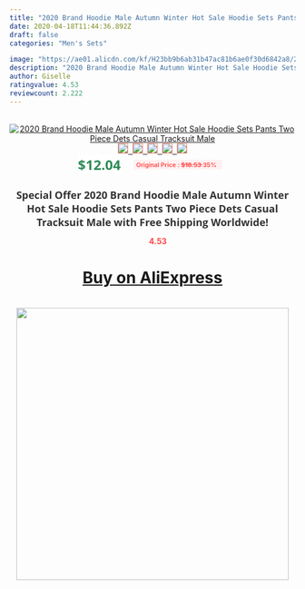 ```yaml
---
title: "2020 Brand Hoodie Male Autumn Winter Hot Sale Hoodie Sets Pants Two Piece Dets Casual Tracksuit Male"
date: 2020-04-18T11:44:36.892Z
draft: false
categories: "Men's Sets"

image: "https://ae01.alicdn.com/kf/H23bb9b6ab31b47ac81b6ae0f30d6842a8/2020-Brand-Hoodie-Male-Autumn-Winter-Hot-Sale-Hoodie-Sets-Pants-Two-Piece-Dets-Casual-Tracksuit.jpg"
description: "2020 Brand Hoodie Male Autumn Winter Hot Sale Hoodie Sets Pants Two Piece Dets Casual Tracksuit Male"
author: Giselle
ratingvalue: 4.53
reviewcount: 2.222
---
```

<br>
<div style="text-align: center;">
<a href="https://s.click.aliexpress.com/e/_ArYso5" target="_blank" rel="nofollow noopener noreferrer"><img alt="2020 Brand Hoodie Male Autumn Winter Hot Sale Hoodie Sets Pants Two Piece Dets Casual Tracksuit Male" class="magnifier-image" src="https://ae01.alicdn.com/kf/H23bb9b6ab31b47ac81b6ae0f30d6842a8/2020-Brand-Hoodie-Male-Autumn-Winter-Hot-Sale-Hoodie-Sets-Pants-Two-Piece-Dets-Casual-Tracksuit.jpg_640x640.jpg">
<br>
<img style="border:1px solid salmon" src="https://ae01.alicdn.com/kf/H23bb9b6ab31b47ac81b6ae0f30d6842a8/2020-Brand-Hoodie-Male-Autumn-Winter-Hot-Sale-Hoodie-Sets-Pants-Two-Piece-Dets-Casual-Tracksuit.jpg_120x120.jpg">&nbsp;&nbsp;<img style="border:1px solid salmon" src="https://ae01.alicdn.com/kf/Hb167c5db1db4437c8b54e1d15ca512d0r/2020-Brand-Hoodie-Male-Autumn-Winter-Hot-Sale-Hoodie-Sets-Pants-Two-Piece-Dets-Casual-Tracksuit.jpg_120x120.jpg">&nbsp;&nbsp;<img style="border:1px solid salmon" src="https://ae01.alicdn.com/kf/H62987966f062456fba9f236285ffcdefP/2020-Brand-Hoodie-Male-Autumn-Winter-Hot-Sale-Hoodie-Sets-Pants-Two-Piece-Dets-Casual-Tracksuit.jpg_120x120.jpg">&nbsp;&nbsp;<img style="border:1px solid salmon" src="https://ae01.alicdn.com/kf/H979d71941e2a4b29a915599d6518b7faI/2020-Brand-Hoodie-Male-Autumn-Winter-Hot-Sale-Hoodie-Sets-Pants-Two-Piece-Dets-Casual-Tracksuit.jpg_120x120.jpg">&nbsp;&nbsp;<img style="border:1px solid salmon" src="https://ae01.alicdn.com/kf/H2b81ca0637eb4ca580da0002fe1034056/2020-Brand-Hoodie-Male-Autumn-Winter-Hot-Sale-Hoodie-Sets-Pants-Two-Piece-Dets-Casual-Tracksuit.jpg_120x120.jpg"></a></div><br0>
<div style="text-align: center;"><span style="background-color: white; border: 0px; box-sizing: border-box; color: seagreen; display: inline-block; font-family: &quot;open sans&quot; , &quot;arial&quot; , &quot;helvetica&quot; , sans-serif , &quot;heiti&quot;; font-size: 24px; font-stretch: inherit; font-weight: 700; line-height: inherit; margin: 0px 10px 0px 0px; padding: 0px; vertical-align: middle;">$12.04 </span>
<span style="background: rgb(255 , 241 , 241); border-radius: 3px; border: 0px; box-sizing: border-box; color: #ff4747; display: inline-block; font-family: inherit; font-size: 12px; font-stretch: inherit; font-style: inherit; font-variant: inherit; font-weight: 600; line-height: inherit; margin: 0px; padding: 2px 5px; transform: scale(0.9); vertical-align: middle;">Original Price : <b style="text-decoration: line-through;">$18.53 </b> 35%&nbsp;&nbsp;</span></div>
<h1 style="color: #333333; display: inline-block; font-family: &quot;open sans&quot; , &quot;arial&quot; , &quot;helvetica&quot; , sans-serif , &quot;heiti&quot;; font-size: 18px; font-stretch: inherit; font-weight: 700; text-align: center;">Special Offer 2020 Brand Hoodie Male Autumn Winter Hot Sale Hoodie Sets Pants Two Piece Dets Casual Tracksuit Male with Free Shipping Worldwide!</h1>
<div style="color: #ff4747; text-align: center;">
<img src="https://4.bp.blogspot.com/-M0ZcTcb-5uY/XleCXlxnR4I/AAAAAAAAAEc/OrjgMkXV1oMQFaCRZj5HQwOCBcu3w1FegCPcBGAYYCw/s1600/star.png" style="height: 15px;">&nbsp;<b>4.53</b></div>
<div class="button_cont" align="center"><a class="buynow_a" href="https://s.click.aliexpress.com/e/_ArYso5" target="_blank" rel="nofollow noopener noreferrer"><H1>Buy on AliExpress</H1></a></div><br>
<div class="separator" style="clear: both; text-align: center;">
<img src="https://lh3.googleusercontent.com/-pTy5HemUv9M/XlePHvY0dAI/AAAAAAAAAE4/0nX5iRUoIWY8eMW9Dpxeirr157OZliDIgCLcBGAsYHQ/s1600/badge.gif" width="480">
</div>
